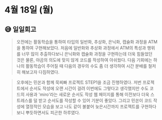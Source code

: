# 4월 18일 (월)

## 😅 일일회고

> 오전에는 활동학습을 통하여 타입의 일반화, 추상화, 은닉화, 캡슐화 과정을 ATM을 통하여 구현해보았다. 처음에 일반화와 추상화 과정에서 ATM의 특성과 행위를 너무 많이 추출하다보니 은닉화와 캡슐화 과정을 구현하는데 더욱 힘들었던 것은 물론, 야곰의 의도에 맞지 않게 코드를 작성하여 아쉬웠다. 다음 기회에는 하나의 활동학습이 주어질 때 다음의 경우의 수도 좀 더 생각하여 시간 분배를 철저히 해보고자 다짐하였다.
> 

> 오후에는 민쏜과 함께 묵찌빠 프로젝트 STEP1을 조금 진행하였다. 저번 프로젝트에서 순서도 작성에 오랜 시간이 걸려 이번에도 그렇다고 생각했지만 수도 코드의 사용과 'miro'라는 새로운 순서도 작성 웹 페이지를 통해 이전보다 더욱 스트레스를 덜 받고 순서도를 작성할 수 있어 기분이 좋았다. 그리고 민쏜이 코드 작성에 열정적인 모습을 보고 나도 같이 불붙어 늦은시간까지 프로젝트를 구현하다보니 뿌듯하면서도 피곤한 하루였다.
>